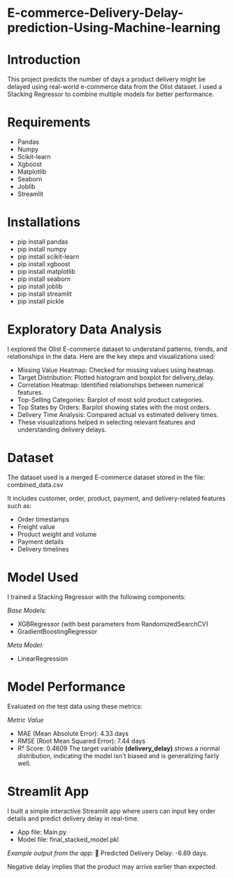 # E-commerce-Delivery-Delay-prediction-Using-Machine-learning

# **Introduction**

This project predicts the number of days a product delivery might be delayed using real-world e-commerce data from the Olist dataset. I used a Stacking Regressor to combine multiple models for better performance.

# **Requirements**

- Pandas
- Numpy
- Scikit-learn
- Xgboost
- Matplotlib
- Seaborn
- Joblib
- Streamlit

# **Installations**

- pip install pandas
- pip install numpy
- pip install scikit-learn
- pip install xgboost
- pip install matplotlib
- pip install seaborn
- pip install joblib
- pip install streamlit
- pip install pickle

# **Exploratory Data Analysis**

I explored the Olist E-commerce dataset to understand patterns, trends, and relationships in the data. Here are the key steps and visualizations used:

- Missing Value Heatmap: Checked for missing values using heatmap.
- Target Distribution: Plotted histogram and boxplot for delivery_delay.
- Correlation Heatmap: Identified relationships between numerical features.
- Top-Selling Categories: Barplot of most sold product categories.
- Top States by Orders: Barplot showing states with the most orders.
- Delivery Time Analysis: Compared actual vs estimated delivery times.
- These visualizations helped in selecting relevant features and understanding delivery delays.

# **Dataset**

The dataset used is a merged E-commerce dataset stored in the file:
combined_data.csv

It includes customer, order, product, payment, and delivery-related features such as:
- Order timestamps
- Freight value
- Product weight and volume
- Payment details
- Delivery timelines

# **Model Used**
I trained a Stacking Regressor with the following components:

*Base Models:*
- XGBRegressor (with best parameters from RandomizedSearchCV)
- GradientBoostingRegressor

*Meta Model:*
- LinearRegression

# **Model Performance**
Evaluated on the test data using these metrics:

*Metric	Value*
- MAE (Mean Absolute Error): 4.33 days
- RMSE (Root Mean Squared Error): 7.44 days
- R² Score: 0.4609
The target variable **(delivery_delay)** shows a normal distribution, indicating the model isn't biased and is generalizing fairly well.

# **Streamlit App**
I built a simple interactive Streamlit app where users can input key order details and predict delivery delay in real-time.

- App file: Main.py
- Model file: final_stacked_model.pkl

*Example output from the app:* 🚚 Predicted Delivery Delay: -6.89 days.

Negative delay implies that the product may arrive earlier than expected.


